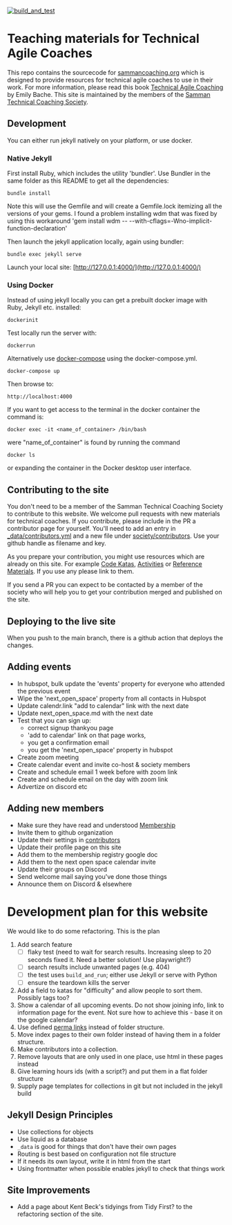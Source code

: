 [![build_and_test](https://github.com/sammancoaching/website/actions/workflows/build_and_test.yml/badge.svg)](https://github.com/sammancoaching/website/actions/workflows/build_and_test.yml)

Teaching materials for Technical Agile Coaches
==============================================

This repo contains the sourcecode for [sammancoaching.org](sammancoaching.org) which is designed to provide resources for technical agile coaches to use in their work. For more information, please read this book [Technical Agile Coaching](https://leanpub.com/techagilecoach) by Emily Bache. This site is maintained by the members of the [Samman Technical Coaching Society](https://sammancoaching.org/society/index.html).

## Development
You can either run jekyll natively on your platform, or use docker.

### Native Jekyll
First install Ruby, which includes the utility 'bundler'. Use Bundler in the same folder as this README to get all the dependencies:

    bundle install

Note this will use the Gemfile and will create a Gemfile.lock itemizing all the versions of your gems. I found a problem installing wdm that was fixed by using this workaround 'gem install wdm -- --with-cflags=-Wno-implicit-function-declaration'

Then launch the jekyll application locally, again using bundler:

    bundle exec jekyll serve

Launch your local site: [http://127.0.0.1:4000/](http://127.0.0.1:4000/)

### Using Docker
Instead of using jekyll locally you can get a prebuilt docker image with Ruby, Jekyll etc. installed:

    dockerinit

Test locally run the server with:

    dockerrun

Alternatively use [docker-compose](https://docs.docker.com/compose/) using the docker-compose.yml. 
    
    docker-compose up

Then browse to:

    http://localhost:4000

If you want to get access to the terminal in the docker container the command is:

    docker exec -it <name_of_container> /bin/bash

were "name_of_container"  is found by running the command 

    docker ls

or expanding the container in the Docker desktop user interface.

## Contributing to the site
You don't need to be a member of the Samman Technical Coaching Society to contribute to this website. We welcome pull requests with new materials for technical coaches. If you contribute, please include in the PR a contributor page for yourself. You'll need to add an entry in [_data/contributors.yml](_data/contributors.yml) and a new file under [society/contributors](society/contributors). Use your github handle as filename and key. 

As you prepare your contribution, you might use resources which are already on this site. For example [Code Katas](https://sammancoaching.org/kata_descriptions/index.html), [Activities](https://sammancoaching.org/activities/index.html) or [Reference Materials](https://sammancoaching.org/reference/index.html). If you use any please link to them.

If you send a PR you can expect to be contacted by a member of the society who will help you to get your contribution merged and published on the site.

## Deploying to the live site
When you push to the main branch, there is a github action that deploys the changes.

## Adding events
* In hubspot, bulk update the 'events' property for everyone who attended the previous event
* Wipe the 'next_open_space' property from all contacts in Hubspot
* Update calendr.link "add to calendar" link with the next date
* Update next_open_space.md with the next date
* Test that you can sign up:
  * correct signup thankyou page
  * 'add to calendar' link on that page works, 
  * you get a confirmation email
  * you get the 'next_open_space' property in hubspot
* Create zoom meeting
* Create calendar event and invite co-host & society members
* Create and schedule email 1 week before with zoom link
* Create and schedule email on the day with zoom link
* Advertize on discord etc

## Adding new members
* Make sure they have read and understood [Membership](https://sammancoaching.org/society/membership.html)
* Invite them to github organization
* Update their settings in [contributors](_data/contributors.yml)
* Update their profile page on this site 
* Add them to the membership registry google doc
* Add them to the next open space calendar invite
* Update their groups on Discord
* Send welcome mail saying you've done those things
* Announce them on Discord & elsewhere

# Development plan for this website
We would like to do some refactoring. This is the plan

1. Add search feature
    - [ ] flaky test (need to wait for search results. Increasing sleep to 20 seconds fixed it. Need a better solution! Use playwright?)
    - [ ] search results include unwanted pages (e.g. 404)
    - [ ] the test uses `build_and_run`; either use Jekyll or serve with Python
    - [ ] ensure the teardown kills the server
2. Add a field to katas for "difficulty" and allow people to sort them. Possibly tags too?
3. Show a calendar of all upcoming events. Do not show joining info, link to information page for the event. Not sure how to achieve this - base it on the google calendar? 
4. Use defined [perma links](https://jekyllrb.com/docs/permalinks/) instead of folder structure.
5. Move index pages to their own folder instead of having them in a folder structure.
6. Make contributors into a collection.
7. Remove layouts that are only used in one place, use html in these pages instead
8. Give learning hours ids (with a script?) and put them in a flat folder structure
9. Supply page templates for collections in git but not included in the jekyll build

## Jekyll Design Principles
* Use collections for objects
* Use liquid as a database
* `_data` is good for things that don't have their own pages
* Routing is best based on configuration not file structure
* If it needs its own layout, write it in html from the start
* Using frontmatter when possible enables jekyll to check that things work

## Site Improvements
* Add a page about Kent Beck's tidyings from Tidy First? to the refactoring section of the site.
